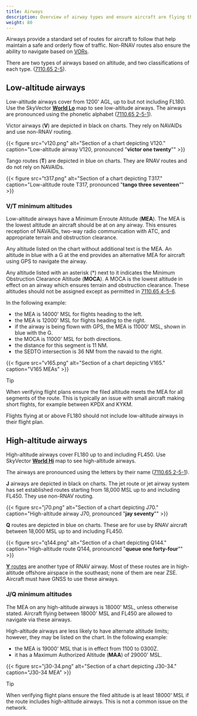 ```yaml
---
title: Airways
description: Overview of airway types and ensure aircraft are flying the correct ones.
weight: 80
---
```


Airways provide a standard set of routes for aircraft to follow that help maintain a safe and orderly flow of traffic. Non-RNAV routes also ensure the ability to navigate based on [VORs](https://www.faa.gov/about/office_org/headquarters_offices/ato/service_units/techops/navservices/gbng/vor).

There are two types of airways based on altitude, and two classifications of each type. ([7110.65 2-5](https://www.faa.gov/air_traffic/publications/atpubs/atc_html/chap2_section_5.html)).

## Low-altitude airways

Low-altitude airways cover from 1200' AGL, up to but not including FL180. Use the SkyVector **[World Lo](https://skyvector.com/?ll=46.04604009236032,-121.42529297089746&chart=302&zoom=5&fpl=undefined)** map to see low-altitude airways. The airways are pronounced using the phonetic alphabet ([7110.65 2-5-1](https://www.faa.gov/air_traffic/publications/atpubs/atc_html/chap2_section_5.html)).

Victor airways (**V**) are depicted in black on charts. They rely on NAVAIDs and use non-RNAV routing.

{{< figure src="v120.png" alt="Section of a chart depicting V120." caption="Low-altitude airway V120, pronounced \"**victor one twenty**\"" >}}

Tango routes (**T**) are depicted in blue on charts. They are RNAV routes and do not rely on NAVAIDs.

{{< figure src="t317.png" alt="Section of a chart depicting T317." caption="Low-altitude route T317, pronounced \"**tango three seventeen**\"" >}}

### V/T minimum altitudes

Low-altitude airways have a Minimum Enroute Altitude (**MEA**). The MEA is the lowest altitude an aircraft should be at on any airway. This ensures reception of NAVAIDs, two-way radio communication with ATC, and appropriate terrain and obstruction clearance.

Any altitude listed on the chart without additional text is the MEA. An altitude in blue with a G at the end provides an alternative MEA for aircraft using GPS to navigate the airway.

Any altitude listed with an asterisk (\*) next to it indicates the Minimum Obstruction Clearance Altitude (**MOCA**). A MOCA is the lowest altitude in effect on an airway which ensures terrain and obstruction clearance. These altitudes should not be assigned except as permitted in [7110.65 4-5-6](https://www.faa.gov/air_traffic/publications/atpubs/atc_html/chap4_section_5.html#HHJ168JACK).

In the following example:

- the MEA is 14000' MSL for flights heading to the left.
- the MEA is 12000' MSL for flights heading to the right.
- if the airway is being flown with GPS, the MEA is 11000' MSL, shown in blue with the G.
- the MOCA is 11000' MSL for both directions.
- the distance for this segment is 11 NM.
- the SEDTO intersection is 36 NM from the navaid to the right.

{{< figure src="v165.png" alt="Section of a chart depicting V165." caption="V165 MEAs" >}}

> [!TIP]
> When verifying flight plans ensure the filed altitude meets the MEA for all segments of the route. This is typically an issue with small aircraft making short flights, for example between KPDX and KYKM.
>
> Flights flying at or above FL180 should not include low-altitude airways in their flight plan.

## High-altitude airways

High-altitude airways cover FL180 up to and including FL450. Use SkyVector **[World Hi](https://skyvector.com/?ll=46.04604008800145,-121.42529296802381&chart=304&zoom=3&fpl=undefined)** map to see high-altitude airways.

The airways are pronounced using the letters by their name ([7110.65 2-5-1](https://www.faa.gov/air_traffic/publications/atpubs/atc_html/chap2_section_5.html)).

**J** airways are depicted in black on charts. The jet route or jet airway system has set established routes starting from 18,000 MSL up to and including FL450. They use non-RNAV routing.

{{< figure src="j70.png" alt="Section of a chart depicting J70." caption="High-altitude airway J70, pronounced \"**jay seventy**\"" >}}

**Q** routes are depicted in blue on charts. These are for use by RNAV aircraft between 18,000 MSL up to and including FL450.

{{< figure src="q144.png" alt="Section of a chart depicting Q144." caption="High-altitude route Q144, pronounced \"**queue one forty-four**\"" >}}

[**Y** routes](https://www.faa.gov/air_traffic/publications/atpubs/aip_html/part2_enr_section_7.10.html#ByAU9119cchgh) are another type of RNAV airway. Most of these routes are in high-altitude offshore airspace in the southeast; none of them are near ZSE. Aircraft must have GNSS to use these airways.

### J/Q minimum altitudes

The MEA on any high-altitude airways is 18000' MSL, unless otherwise stated. Aircraft flying between 18000' MSL and FL450 are allowed to navigate via these airways.

High-altitude airways are less likely to have alternate altitude limits; however, they may be listed on the chart. In the following example:

- the MEA is 19000' MSL that is in effect from 1100 to 0300Z.
- it has a Maximum Authorized Altitude (**MAA**) of 29000' MSL.

{{< figure src="j30-34.png" alt="Section of a chart depicting J30-34." caption="J30-34 MEA" >}}

> [!TIP]
> When verifying flight plans ensure the filed altitude is at least 18000' MSL if the route includes high-altitude airways. This is not a common issue on the network.
